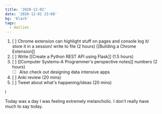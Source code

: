 ```yaml
---
title: '2020-12-02'
date: '2020-12-01 23:08'
bg: 'black'
tags:
  - dailies
---
```


1. [ ] Chrome extension can highlight stuff on pages and console log it/ store it in a session/ write to file (2 hours) [[Building a Chrome Extension]]
2. [ ] Write [[Create a Python REST API using Flask]] (1.5 hours)
3. [ ] [[Computer Systems-A Programmer's perspective notes]] numbers (2 hours)
   - [ ] Also check out designing data intensive apps
4. [ ] Anki review (20 mins)
5. [ ] Tweet about what's happening/ideas (20 mins)

l

Today was a day I was feeling extremely melancholic. I don't really have much to say today.
